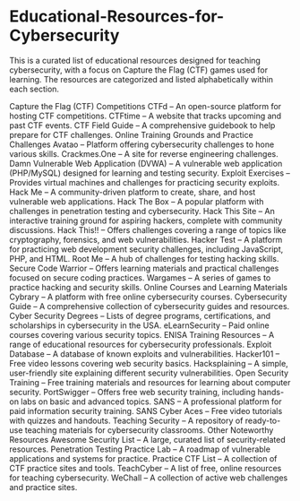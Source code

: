 # Educational-Resources-for-Cybersecurity

This is a curated list of educational resources designed for teaching cybersecurity, with a focus on Capture the Flag (CTF) games used for learning. The resources are categorized and listed alphabetically within each section.

Capture the Flag (CTF) Competitions
CTFd – An open-source platform for hosting CTF competitions.
CTFtime – A website that tracks upcoming and past CTF events.
CTF Field Guide – A comprehensive guidebook to help prepare for CTF challenges.
Online Training Grounds and Practice Challenges
Avatao – Platform offering cybersecurity challenges to hone various skills.
Crackmes.One – A site for reverse engineering challenges.
Damn Vulnerable Web Application (DVWA) – A vulnerable web application (PHP/MySQL) designed for learning and testing security.
Exploit Exercises – Provides virtual machines and challenges for practicing security exploits.
Hack Me – A community-driven platform to create, share, and host vulnerable web applications.
Hack The Box – A popular platform with challenges in penetration testing and cybersecurity.
Hack This Site – An interactive training ground for aspiring hackers, complete with community discussions.
Hack This!! – Offers challenges covering a range of topics like cryptography, forensics, and web vulnerabilities.
Hacker Test – A platform for practicing web development security challenges, including JavaScript, PHP, and HTML.
Root Me – A hub of challenges for testing hacking skills.
Secure Code Warrior – Offers learning materials and practical challenges focused on secure coding practices.
Wargames – A series of games to practice hacking and security skills.
Online Courses and Learning Materials
Cybrary – A platform with free online cybersecurity courses.
Cybersecurity Guide – A comprehensive collection of cybersecurity guides and resources.
Cyber Security Degrees – Lists of degree programs, certifications, and scholarships in cybersecurity in the USA.
eLearnSecurity – Paid online courses covering various security topics.
ENISA Training Resources – A range of educational resources for cybersecurity professionals.
Exploit Database – A database of known exploits and vulnerabilities.
Hacker101 – Free video lessons covering web security basics.
Hacksplaining – A simple, user-friendly site explaining different security vulnerabilities.
Open Security Training – Free training materials and resources for learning about computer security.
PortSwigger – Offers free web security training, including hands-on labs on basic and advanced topics.
SANS – A professional platform for paid information security training.
SANS Cyber Aces – Free video tutorials with quizzes and handouts.
Teaching Security – A repository of ready-to-use teaching materials for cybersecurity classrooms.
Other Noteworthy Resources
Awesome Security List – A large, curated list of security-related resources.
Penetration Testing Practice Lab – A roadmap of vulnerable applications and systems for practice.
Practice CTF List – A collection of CTF practice sites and tools.
TeachCyber – A list of free, online resources for teaching cybersecurity.
WeChall – A collection of active web challenges and practice sites.

